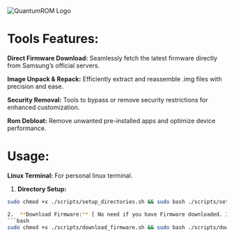 ![QuantumROM Logo](QuantumROM/logo/QuantumROM.jpg)

# Tools Features:
**Direct Firmware Download:**
Seamlessly fetch the latest firmware directly from Samsung’s official servers.

**Image Unpack & Repack:**
 Efficiently extract and reassemble .img files with precision and ease.

**Security Removal:**
Tools to bypass or remove security restrictions for enhanced customization.

**Rom Debloat:**
Remove unwanted pre-installed apps and optimize device performance.

# Usage: #
**Linux Terminal:**
For personal linux terminal.

1.  **Directory Setup:**
```bash
sudo chmod +x ./scripts/setup_directories.sh && sudo bash ./scripts/setup_directories.sh`````

2.  **Download Firmware:** [ No need if you have Firmware downloaded. If have already the firmware zip then put the firmware zip in fw_download folder ]
```bash
sudo chmod +x ./scripts/download_firmware.sh && sudo bash ./scripts/download_firmware.sh "$MODEL" "$CSC" "$IMEI" "$FW_DIR"

